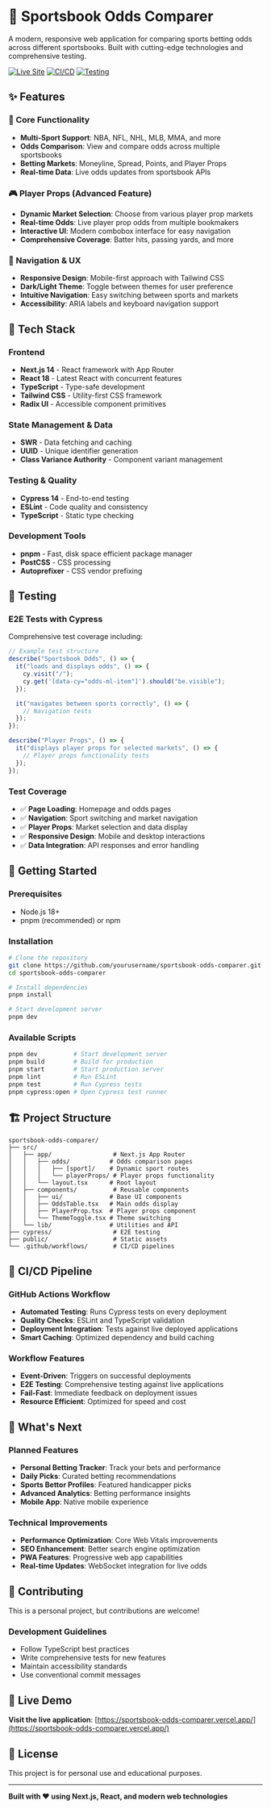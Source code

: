 # 🏈 Sportsbook Odds Comparer

A modern, responsive web application for comparing sports betting odds across different sportsbooks. Built with cutting-edge technologies and comprehensive testing.

[![Live Site](https://img.shields.io/badge/Live%20Site-View%20App-blue?style=for-the-badge)](https://sportsbook-odds-comparer.vercel.app/)
[![CI/CD](https://img.shields.io/badge/CI%2FCD-GitHub%20Actions-green?style=for-the-badge)](https://github.com/features/actions)
[![Testing](https://img.shields.io/badge/Testing-Cypress%20E2E-orange?style=for-the-badge)](https://www.cypress.io/)

## ✨ Features

### 🎯 Core Functionality

- **Multi-Sport Support**: NBA, NFL, NHL, MLB, MMA, and more
- **Odds Comparison**: View and compare odds across multiple sportsbooks
- **Betting Markets**: Moneyline, Spread, Points, and Player Props
- **Real-time Data**: Live odds updates from sportsbook APIs

### 🎮 Player Props (Advanced Feature)

- **Dynamic Market Selection**: Choose from various player prop markets
- **Real-time Odds**: Live player prop odds from multiple bookmakers
- **Interactive UI**: Modern combobox interface for easy navigation
- **Comprehensive Coverage**: Batter hits, passing yards, and more

### 🧭 Navigation & UX

- **Responsive Design**: Mobile-first approach with Tailwind CSS
- **Dark/Light Theme**: Toggle between themes for user preference
- **Intuitive Navigation**: Easy switching between sports and markets
- **Accessibility**: ARIA labels and keyboard navigation support

## 🚀 Tech Stack

### Frontend

- **Next.js 14** - React framework with App Router
- **React 18** - Latest React with concurrent features
- **TypeScript** - Type-safe development
- **Tailwind CSS** - Utility-first CSS framework
- **Radix UI** - Accessible component primitives

### State Management & Data

- **SWR** - Data fetching and caching
- **UUID** - Unique identifier generation
- **Class Variance Authority** - Component variant management

### Testing & Quality

- **Cypress 14** - End-to-end testing
- **ESLint** - Code quality and consistency
- **TypeScript** - Static type checking

### Development Tools

- **pnpm** - Fast, disk space efficient package manager
- **PostCSS** - CSS processing
- **Autoprefixer** - CSS vendor prefixing

## 🧪 Testing

### E2E Tests with Cypress

Comprehensive test coverage including:

```typescript
// Example test structure
describe("Sportsbook Odds", () => {
  it("loads and displays odds", () => {
    cy.visit("/");
    cy.get('[data-cy="odds-ml-item"]').should("be.visible");
  });

  it("navigates between sports correctly", () => {
    // Navigation tests
  });
});

describe("Player Props", () => {
  it("displays player props for selected markets", () => {
    // Player props functionality tests
  });
});
```

### Test Coverage

- ✅ **Page Loading**: Homepage and odds pages
- ✅ **Navigation**: Sport switching and market navigation
- ✅ **Player Props**: Market selection and data display
- ✅ **Responsive Design**: Mobile and desktop interactions
- ✅ **Data Integration**: API responses and error handling

## 🚀 Getting Started

### Prerequisites

- Node.js 18+
- pnpm (recommended) or npm

### Installation

```bash
# Clone the repository
git clone https://github.com/yourusername/sportsbook-odds-comparer.git
cd sportsbook-odds-comparer

# Install dependencies
pnpm install

# Start development server
pnpm dev
```

### Available Scripts

```bash
pnpm dev          # Start development server
pnpm build        # Build for production
pnpm start        # Start production server
pnpm lint         # Run ESLint
pnpm test         # Run Cypress tests
pnpm cypress:open # Open Cypress test runner
```

## 🏗️ Project Structure

```
sportsbook-odds-comparer/
├── src/
│   ├── app/                 # Next.js App Router
│   │   ├── odds/           # Odds comparison pages
│   │   │   ├── [sport]/    # Dynamic sport routes
│   │   │   └── playerProps/ # Player props functionality
│   │   └── layout.tsx      # Root layout
│   ├── components/          # Reusable components
│   │   ├── ui/             # Base UI components
│   │   ├── OddsTable.tsx   # Main odds display
│   │   ├── PlayerProp.tsx  # Player props component
│   │   └── ThemeToggle.tsx # Theme switching
│   └── lib/                # Utilities and API
├── cypress/                 # E2E testing
├── public/                  # Static assets
└── .github/workflows/       # CI/CD pipelines
```

## 🔄 CI/CD Pipeline

### GitHub Actions Workflow

- **Automated Testing**: Runs Cypress tests on every deployment
- **Quality Checks**: ESLint and TypeScript validation
- **Deployment Integration**: Tests against live deployed applications
- **Smart Caching**: Optimized dependency and build caching

### Workflow Features

- **Event-Driven**: Triggers on successful deployments
- **E2E Testing**: Comprehensive testing against live applications
- **Fail-Fast**: Immediate feedback on deployment issues
- **Resource Efficient**: Optimized for speed and cost

## 🌟 What's Next

### Planned Features

- **Personal Betting Tracker**: Track your bets and performance
- **Daily Picks**: Curated betting recommendations
- **Sports Bettor Profiles**: Featured handicapper picks
- **Advanced Analytics**: Betting performance insights
- **Mobile App**: Native mobile experience

### Technical Improvements

- **Performance Optimization**: Core Web Vitals improvements
- **SEO Enhancement**: Better search engine optimization
- **PWA Features**: Progressive web app capabilities
- **Real-time Updates**: WebSocket integration for live odds

## 🤝 Contributing

This is a personal project, but contributions are welcome!

### Development Guidelines

- Follow TypeScript best practices
- Write comprehensive tests for new features
- Maintain accessibility standards
- Use conventional commit messages

## 📱 Live Demo

**Visit the live application**: [https://sportsbook-odds-comparer.vercel.app/](https://sportsbook-odds-comparer.vercel.app/)

## 📄 License

This project is for personal use and educational purposes.

---

**Built with ❤️ using Next.js, React, and modern web technologies**
